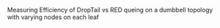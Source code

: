 Measuring Efficiency of DropTail vs RED queing on a dumbbell topology with varying nodes on each leaf
